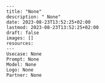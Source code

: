 
        ---
        title: "None"
        description: " None"
        date: 2023-08-23T13:52:25+02:00
        lastmod: 2023-08-23T13:52:25+02:00
        draft: false
        images: []
        resources:
        ---
        Usecase: None
        Prompt: None
        Model: None
        Logo: None
        Partner: None
    